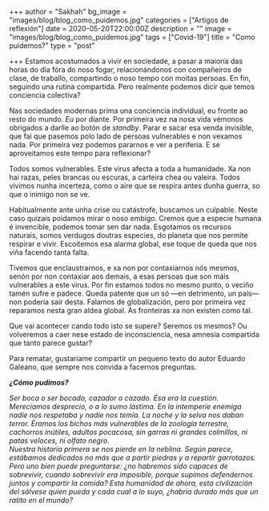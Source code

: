 +++
author = "Sakhah"
bg_image = "images/blog/blog_como_puidemos.jpg"
categories = ["Artigos de reflexión"]
date = 2020-05-20T22:00:00Z
description = ""
image = "images/blog/blog_como_puidemos.jpg"
tags = ["Covid-19"]
title = "Como puidemos?"
type = "post"

+++
Estamos acostumados a vivir en sociedade, a pasar a maioría das horas do día fóra do noso fogar, relacionándonos con compañeiros de clase, de traballo, compartindo o noso tempo con moitas persoas. En fin, seguindo una rutina compartida. Pero realmente podemos dicir que temos conciencia colectiva?

Nas sociedades modernas prima una conciencia individual, eu fronte ao resto do mundo. _Eu_ por diante. Por primeira vez na nosa vida vémonos obrigados a darlle ao botón de _standby_. Parar e sacar esa venda invisible, que fai que pasemos polo lado de persoas vulnerables e non vexamos nada. Por primeira vez podemos pararnos e ver a periferia. E se aproveitamos este tempo para reflexionar?

Todos somos vulnerables. Este virus afecta a toda a humanidade. Xa non hai razas, peles brancas ou escuras, a carteira chea ou valeira. Todos vivimos nunha incerteza, como o aire que se respira antes dunha guerra, so que o inimigo non se ve.

Habitualmente ante unha crise ou catástrofe, buscamos un culpable. Neste caso quizais poidamos mirar o noso embigo. Cremos que a especie humana é invencible, podemos tomar sen dar nada. Esgotamos os recursos naturais, somos verdugos doutras especies, do planeta que nos permite respirar e vivir. Escoitemos esa alarma global, ese toque de queda que nos viña facendo tanta falta.

Tivemos que enclaustrarnos, e xa non por contaxiarnos nós mesmos, senón por non contaxiar aos demais, a esas persoas que son máis vulnerables a este virus. Por fin estamos todos no mesmo punto, o veciño tamén sufre e padece. Queda patente que un só —en detrimento, un país— non podería saír desta. Falamos de globalización, pero por primeira vez reparamos nesta gran aldea global. As fronteiras xa non existen como tal.

Que vai acontecer cando todo isto se supere? Seremos os mesmos? Ou volveremos a caer nese estado de inconsciencia, nesa amnesia compartida que tanto parece gustar?

Para rematar, gustaríame compartir un pequeno texto do autor Eduardo Galeano, que sempre nos convida a facernos preguntas.

**_¿Cómo pudimos?_**

_Ser boca o ser bocado, cazador o cazado. Ésa era la cuestión. Merecíamos desprecio, o a lo sumo lástima. En la intemperie enemiga nadie nos respetaba y nadie nos temía. La noche y la selva nos daban terror. Éramos los bichos más vulnerables de la zoología terrestre, cachorros inútiles, adultos pocacosa, sin garras ni grandes colmillos, ni patas veloces, ni olfato negro.  
 Nuestra historia primera se nos pierde en la neblina. Según parece, estábamos dedicados no más que a partir piedras y a repartir garrotazos.  
 Pero uno bien puede preguntarse: ¿no habremos sido capaces de sobrevivir, cuando sobrevivir era imposible, porque supimos defendernos juntos y compartir la comida? Esta humanidad de ahora, esta civilización del sálvese quien pueda y cada cual a lo suyo, ¿habría durado más que un ratito en el mundo?_
